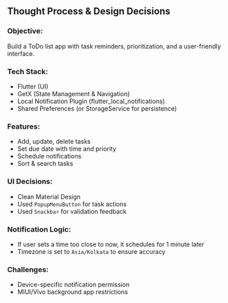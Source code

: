 ## Thought Process & Design Decisions

### Objective:
Build a ToDo list app with task reminders, prioritization, and a user-friendly interface.

### Tech Stack:
- Flutter (UI)
- GetX (State Management & Navigation)
- Local Notification Plugin (flutter_local_notifications)
- Shared Preferences (or StorageService for persistence)

### Features:
- Add, update, delete tasks
- Set due date with time and priority
- Schedule notifications
- Sort & search tasks

### UI Decisions:
- Clean Material Design
- Used `PopupMenuButton` for task actions
- Used `Snackbar` for validation feedback

### Notification Logic:
- If user sets a time too close to now, it schedules for 1 minute later
- Timezone is set to `Asia/Kolkata` to ensure accuracy

### Challenges:
- Device-specific notification permission
- MIUI/Vivo background app restrictions

